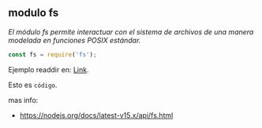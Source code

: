 ## modulo **fs**

*El módulo fs permite interactuar con el sistema de archivos de una manera modelada en funciones POSIX estándar.*

```js
const fs = require('fs');
```

Ejemplo readdir en: [Link](https://nodejs.org/docs/latest-v15.x/api/fs.html#fs_fs_readdir_path_options_callback).

Esto es `código`.

mas info:
  - https://nodejs.org/docs/latest-v15.x/api/fs.html